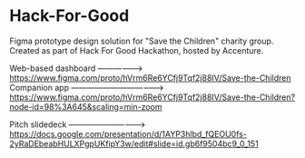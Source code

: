 # Hack-For-Good
Figma prototype design solution for "Save the Children" charity group. Created as part of Hack For Good Hackathon, hosted by Accenture.

Web-based dashboard ——————> https://www.figma.com/proto/hVrm6Re6YCfj9Tqf2j88IV/Save-the-Children
Companion app ————————————> https://www.figma.com/proto/hVrm6Re6YCfj9Tqf2j88IV/Save-the-Children?node-id=98%3A645&scaling=min-zoom

Pitch slidedeck ——————————> https://docs.google.com/presentation/d/1AYP3hlbd_fQEOU0fs-2yRaDEbeabHULXPgpUKfipY3w/edit#slide=id.gb6f9504bc9_0_151
